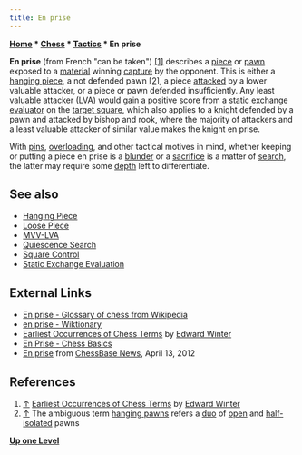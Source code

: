 ```yaml
---
title: En prise
---
```

**[Home](Home "Home") * [Chess](Chess "Chess") * [Tactics](Tactics "Tactics") * En prise**

**En prise** (from French "can be taken") <a id="cite-note-1" href="#cite-ref-1">[1]</a> describes a [piece](Pieces "Pieces") or [pawn](Pawn "Pawn") exposed to a [material](Material "Material") winning [capture](Captures "Captures") by the opponent. This is either a [hanging piece](Hanging_Piece "Hanging Piece"), a not defended pawn <a id="cite-note-2" href="#cite-ref-2">[2]</a>, a piece [attacked](Attacks "Attacks") by a lower valuable attacker, or a piece or pawn defended insufficiently. Any least valuable attacker (LVA) would gain a positive score from a [static exchange evaluator](Static_Exchange_Evaluation "Static Exchange Evaluation") on the [target square](Target_Square "Target Square"), which also applies to a knight defended by a pawn and attacked by bishop and rook, where the majority of attackers and a least valuable attacker of similar value makes the knight en prise.

With [pins](Pin "Pin"), [overloading](Overloading "Overloading"), and other tactical motives in mind, whether keeping or putting a piece en prise is a [blunder](https://en.wikipedia.org/wiki/Blunder_%28chess%29) or a [sacrifice](Sacrifice "Sacrifice") is a matter of [search](Search "Search"), the latter may require some [depth](Depth "Depth") left to differentiate.

## See also

- [Hanging Piece](Hanging_Piece "Hanging Piece")
- [Loose Piece](Loose_Piece "Loose Piece")
- [MVV-LVA](MVV-LVA "MVV-LVA")
- [Quiescence Search](Quiescence_Search "Quiescence Search")
- [Square Control](Square_Control "Square Control")
- [Static Exchange Evaluation](Static_Exchange_Evaluation "Static Exchange Evaluation")

## External Links

- [En prise - Glossary of chess from Wikipedia](https://en.wikipedia.org/wiki/Glossary_of_chess#E)
- [en prise - Wiktionary](http://en.wiktionary.org/wiki/en_prise)
- [Earliest Occurrences of Chess Terms](http://www.chesshistory.com/winter/extra/earliest.html) by [Edward Winter](https://en.wikipedia.org/wiki/Edward_Winter_%28chess_historian%29)
- [En Prise - Chess Basics](http://www.netplaces.com/chess-basics/threats/en-prise.htm)
- [En prise](http://www.chessbase.com/newsdetail.asp?newsid=8074) from [ChessBase News](ChessBase "ChessBase"), April 13, 2012

## References

1. <a id="cite-ref-1" href="#cite-note-1">↑</a> [Earliest Occurrences of Chess Terms](http://www.chesshistory.com/winter/extra/earliest.html) by [Edward Winter](https://en.wikipedia.org/wiki/Edward_Winter_%28chess_historian%29)
1. <a id="cite-ref-2" href="#cite-note-2">↑</a> The ambiguous term [hanging pawns](Hanging_Pawns "Hanging Pawns") refers a [duo](</Duo_Trio_Quart_(Bitboards)> "Duo Trio Quart (Bitboards)") of [open](</Open_Pawns_(Bitboards)> "Open Pawns (Bitboards)") and [half-isolated](</Isolated_Pawns_(Bitboards)#IsolanisSetWise> "Isolated Pawns (Bitboards)") pawns

**[Up one Level](Tactics "Tactics")**

